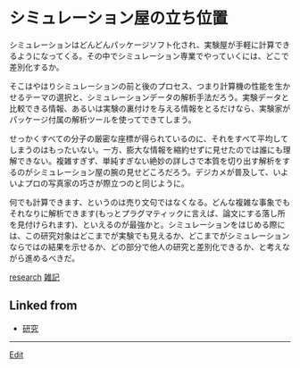 # シミュレーション屋の立ち位置

シミュレーションはどんどんパッケージソフト化され、実験屋が手軽に計算できるようになってくる。その中でシミュレーション専業でやっていくには、どこで差別化するか。

そこはやはりシミュレーションの前と後のプロセス、つまり計算機の性能を生かせるテーマの選択と、シミュレーションデータの解析手法だろう。実験データと比較できる情報、あるいは実験の裏付けを与える情報をとるだけなら、実験家がパッケージ付属の解析ツールを使ってできてしまう。

せっかくすべての分子の厳密な座標が得られているのに、それをすべて平均してしまうのはもったいない。一方、膨大な情報を縮約せずに見せたのでは誰にも理解できない。複雑すぎず、単純すぎない絶妙の詳しさで本質を切り出す解析をするのがシミュレーション屋の腕の見せどころだろう。デジカメが普及して、いよいよプロの写真家の巧さが際立つのと同じように。

何でも計算できます、というのは売り文句ではなくなる。どんな複雑な事象でもそれなりに解析できます(もっとプラグマティックに言えば、論文にする落し所を見付けられます)、といえるのが最強かと。シミュレーションをはじめる際には、この研究対象はどこまでが実験でも見えるか、どこまでがシミュレーションならではの結果を示せるか、どの部分で他人の研究と差別化できるか、と考えながら進めるべきだ。



[research](research.md) [雑記](雑記.md)



## Linked from

* [研究](研究.md)


----
[Edit](https://github.com/vitroid/vitroid.github.io/edit/master/MD/シミュレーション屋の立ち位置.md)
